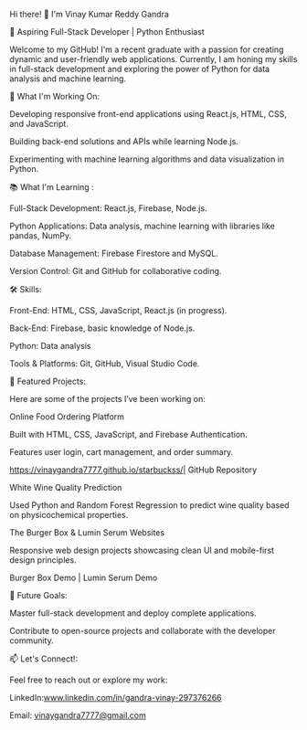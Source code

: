 
Hi there! 👋 I'm Vinay Kumar Reddy Gandra

🌟 Aspiring Full-Stack Developer | Python Enthusiast

Welcome to my GitHub! I'm a recent graduate with a passion for creating dynamic and user-friendly web applications. Currently, I am honing my skills in full-stack development and exploring the power of Python for data analysis and machine learning.

🔭 What I'm Working On:

Developing responsive front-end applications using React.js, HTML, CSS, and JavaScript.

Building back-end solutions and APIs while learning Node.js.

Experimenting with machine learning algorithms and data visualization in Python.

📚 What I'm Learning :

Full-Stack Development: React.js, Firebase, Node.js.

Python Applications: Data analysis, machine learning with libraries like pandas, NumPy.

Database Management: Firebase Firestore and MySQL.

Version Control: Git and GitHub for collaborative coding.

🛠️ Skills:

Front-End: HTML, CSS, JavaScript, React.js (in progress).

Back-End: Firebase, basic knowledge of Node.js.

Python: Data analysis

Tools & Platforms: Git, GitHub, Visual Studio Code.

📂 Featured Projects:

Here are some of the projects I’ve been working on:

Online Food Ordering Platform

Built with HTML, CSS, JavaScript, and Firebase Authentication.

Features user login, cart management, and order summary.

https://vinaygandra7777.github.io/starbuckss/| GitHub Repository

White Wine Quality Prediction

Used Python and Random Forest Regression to predict wine quality based on physicochemical properties.

The Burger Box & Lumin Serum Websites

Responsive web design projects showcasing clean UI and mobile-first design principles.

Burger Box Demo | Lumin Serum Demo

🌱 Future Goals:

Master full-stack development and deploy complete applications.

Contribute to open-source projects and collaborate with the developer community.

📫 Let's Connect!:

Feel free to reach out or explore my work:

LinkedIn:www.linkedin.com/in/gandra-vinay-297376266

Email: vinaygandra7777@gmail.com

<!--
**vinaygandra7777/vinaygandra7777** is a ✨ _special_ ✨ repository because its `README.md` (this file) appears on your GitHub profile.

Here are some ideas to get you started:

- 🔭 I’m currently working on ...
- 🌱 I’m currently learning ...
- 👯 I’m looking to collaborate on ...
- 🤔 I’m looking for help with ...
- 💬 Ask me about ...
- 📫 How to reach me: ...
- 😄 Pronouns: ...
- ⚡ Fun fact: ...
-->
